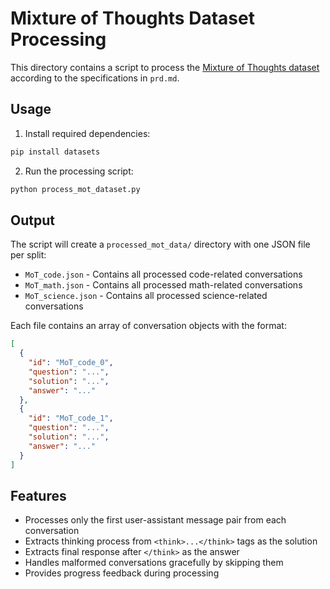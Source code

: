 # Mixture of Thoughts Dataset Processing

This directory contains a script to process the [Mixture of Thoughts dataset](https://huggingface.co/datasets/open-r1/Mixture-of-Thoughts) according to the specifications in `prd.md`.

## Usage

1. Install required dependencies:
```bash
pip install datasets
```

2. Run the processing script:
```bash
python process_mot_dataset.py
```

## Output

The script will create a `processed_mot_data/` directory with one JSON file per split:
- `MoT_code.json` - Contains all processed code-related conversations
- `MoT_math.json` - Contains all processed math-related conversations  
- `MoT_science.json` - Contains all processed science-related conversations

Each file contains an array of conversation objects with the format:
```json
[
  {
    "id": "MoT_code_0",
    "question": "...",
    "solution": "...",
    "answer": "..."
  },
  {
    "id": "MoT_code_1",
    "question": "...",
    "solution": "...",
    "answer": "..."
  }
]
```

## Features

- Processes only the first user-assistant message pair from each conversation
- Extracts thinking process from `<think>...</think>` tags as the solution
- Extracts final response after `</think>` as the answer
- Handles malformed conversations gracefully by skipping them
- Provides progress feedback during processing